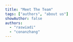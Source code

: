 ```yaml
---
title: "Meet The Team"
tags: ["authors", "about us"]
showAuthor: false
authors:
  - "raswiadi"
  - "conanzhang"
---
```

